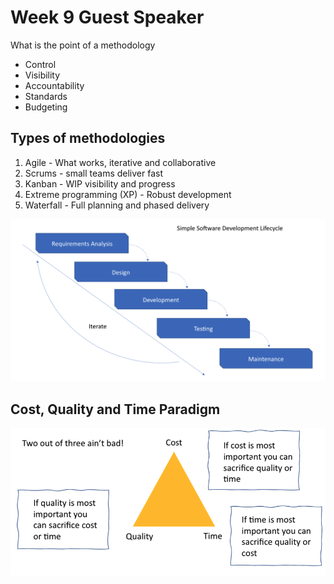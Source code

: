 # Week 9 Guest Speaker

What is the point of a methodology

- Control
- Visibility
- Accountability
- Standards
- Budgeting

## Types of methodologies

1. Agile - What works, iterative and collaborative
2. Scrums - small teams deliver fast
3. Kanban - WIP visibility and progress
4. Extreme programming (XP) - Robust development
5. Waterfall - Full planning and phased delivery

![sdlc](images/sdlc.png)

## Cost, Quality and Time Paradigm

![cost, quality and time](images/triangle.png)

